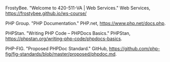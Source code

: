 FrostyBee. "Welcome to 420-511-VA | Web Services." Web Services, https://frostybee.github.io/ws-course/

PHP Group. "PHP Documentation." PHP.net, https://www.php.net/docs.php.

PHPStan. "Writing PHP Code – PHPDocs Basics." PHPStan, https://phpstan.org/writing-php-code/phpdocs-basics.

PHP-FIG. "Proposed PHPDoc Standard." GitHub, https://github.com/php-fig/fig-standards/blob/master/proposed/phpdoc.md.
